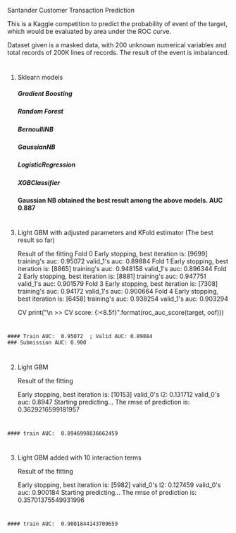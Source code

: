 Santander Customer Transaction Prediction

This is a Kaggle competition to predict the probability of event of the target, which would be evaluated by area under the ROC curve.

Dataset given is a masked data, with 200 unknown numerical variables and total records of 200K lines of records. The result of the event is imbalanced.

#

1. Sklearn models

    ##### Gradient Boosting 
    ##### Random Forest 
    ##### BernoulliNB 
    ##### GaussianNB
    ##### LogisticRegression
    ##### XGBClassifier 


   ####  Gaussian NB obtained the best result among the above models. AUC 0.887

#

3. Light GBM with adjusted parameters and KFold estimator (The best result so far) 

    Result of the fitting
    Fold 0
    Early stopping, best iteration is:
    [9699]	training's auc: 0.95072	valid_1's auc: 0.89884
    Fold 1
    Early stopping, best iteration is:
    [8865]	training's auc: 0.948158	valid_1's auc: 0.896344
    Fold 2
    Early stopping, best iteration is:
    [8881]	training's auc: 0.947751	valid_1's auc: 0.901579
    Fold 3
    Early stopping, best iteration is:
    [7308]	training's auc: 0.94172	valid_1's auc: 0.900664
    Fold 4
    Early stopping, best iteration is:
    [6458]	training's auc: 0.938254	valid_1's auc: 0.903294
    
    CV 
    print("\n >> CV score: {:<8.5f}".format(roc_auc_score(target, oof)))
    
#    
    #### Train AUC:  0.95072  ; Valid AUC: 0.89884
    ### Submission AUC: 0.900
    
#    
    
2. Light GBM 

    Result of the fitting

    Early stopping, best iteration is:
    [10153]	valid_0's l2: 0.131712	valid_0's auc: 0.8947
    Starting predicting...
    The rmse of prediction is: 0.3629216599181957
#
    #### train AUC:  0.8946998836662459
#


3. Light GBM added with 10 interaction terms 

    Result of the fitting

    Early stopping, best iteration is:
    [5982]	valid_0's l2: 0.127459	valid_0's auc: 0.900184
    Starting predicting...
    The rmse of prediction is: 0.35701375549931996
#    
    #### train AUC:  0.9001844143709659
#
